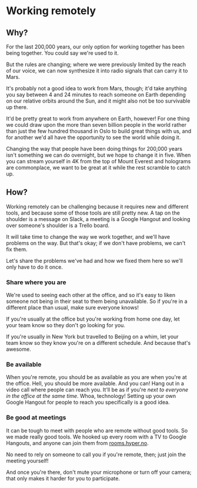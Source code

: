# Working remotely

## Why?

For the last 200,000 years, our only option for working together has been being
together. You could say we're used to it.

But the rules are changing; where we were previously limited by the reach of our
voice, we can now synthesize it into radio signals that can carry it to Mars.

It's probably not a good idea to work from Mars, though; it'd take anything you
say between 4 and 24 minutes to reach someone on Earth depending on our relative
orbits around the Sun, and it might also not be too survivable up there.

It'd be pretty great to work from anywhere on Earth, however! For one thing we
could draw upon the more than seven billion people in the world rather than just
the few hundred thousand in Oslo to build great things with us, and for another
we'd all have the opportunity to see the world while doing it.

Changing the way that people have been doing things for 200,000 years isn't
something we can do overnight, but we hope to change it in five. When you can
stream yourself in 4K from the top of Mount Everest and holograms are
commonplace, we want to be great at it while the rest scramble to catch up.

## How?

Working remotely can be challenging because it requires new and different tools,
and because some of those tools are still pretty new. A tap on the shoulder is a
message on Slack, a meeting is a Google Hangout and looking over someone's
shoulder is a Trello board.

It will take time to change the way we work together, and we'll have problems on
the way. But that's okay; if we don't have problems, we can't fix them.

Let's share the problems we've had and how we fixed them here so we'll only have
to do it once.

### Share where you are

We're used to seeing each other at the office, and so it's easy to liken someone
not being in their seat to them being unavailable. So if you're in a different
place than usual, make sure everyone knows!

If you're usually at the office but you're working from home one day, let your
team know so they don't go looking for you.

If you're usually in New York but travelled to Beijing on a whim, let your team
know so they know you're on a different schedule. And because that's awesome.

### Be available

When you're remote, you should be as available as you are when you're at the
office. Hell, you should be more available. And you can! Hang out in a video
call where people can reach you. It'll be as if you're *next to everyone in the
office at the same time*. Whoa, technology! Setting up your own Google Hangout
for people to reach you specifically is a good idea.

### Be good at meetings

It can be tough to meet with people who are remote without good tools. So we
made really good tools. We hooked up every room with a TV to Google Hangouts,
and anyone can join them from [rooms.hyper.no].

[rooms.hyper.no]: http://rooms.hyper.no

No need to rely on someone to call you if you're remote, then; just join the
meeting yourself!

And once you're there, don't mute your microphone or turn off your camera; that
only makes it harder for you to participate.
